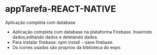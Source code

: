 # appTarefa-REACT-NATIVE
Aplicação completa com database

- Aplicação completa com database na plataforma Firebase. Inserindo dados,editando dados e deletando dados.
- Para instalar firebase:  npm install --save firebase.
- Os icones usados são  proprios da biblioteca  do expo.
